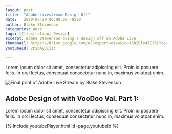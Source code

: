 ```yaml
---
layout: post
title:  "Adobe Livestream Design Off"
date:   2020-07-29 00:00:00 -0500
author: Blake Stevenson
categories: Work
tags: [Illustration, Design]
excerpt: Blake Stevenson doing a design off on Adobe Live.
thumbnail: https://drive.google.com/uc?export=view&id=1Sh2Rlz47EJ6iYcauNtaRjQmI-axfIYps 
youtubeId: 2P2pAy3Ijic

---
```


Lorem ipsum dolor sit amet, consectetur adipiscing elit. Proin id posuere felis. In orci lectus, consequat consectetur nunc in, maximus volutpat enim.

![Final print of Adobe Live Stream by Blake Stevenson](https://drive.google.com/uc?export=view&id=1DJVyqri-lhJY7NDeR96qtWacuhstRjsk)

## Adobe Design of with VooDoo Val. Part 1:

Lorem ipsum dolor sit amet, consectetur adipiscing elit. Proin id posuere felis. In orci lectus, consequat consectetur nunc in, maximus volutpat enim.

{% include youtubePlayer.html id=page.youtubeId %}

